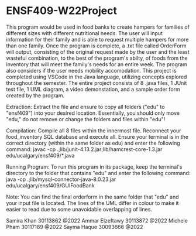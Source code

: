 # ENSF409-W22Project

This program would be used in food banks to create hampers for families of different sizes 
with different nutritional needs. The user will input information for their family and is able
to request multiple hampers for more than one family. Once the program is complete, a .txt file
called OrderForm will output, consisting of the original request made by the user and the least 
wasteful combination, to the best of the program's abilty, of foods from the inventory that will
meet the family's needs for an entire week. The program also considers if the user needs mobility 
accomodation. This project is completed using VSCode in the Java language, utilizing concepts 
explored throughout the semester. The entire project consists of 8 .java files, 1 JUnit test file,
1 UML diagram, a video demonstation, and a sample order form created by the program. 

Extraction:
	Extract the file and ensure to copy all folders ("edu" to "ensf409")
	into your desired location.
	Essentially, you should only move "edu," do not remove or change the 
	folders and files within "edu"!

Compilation: 
	Compile all 8 files within the innermost file. Reconnect your food_inventory
	SQL database and execute all. Ensure your terminal is in
	the correct directory (within the same folder as edu) and enter the following command:
	javac -cp .;lib/junit-4.13.2.jar;lib/hamcrest-core-1.3.jar edu/ucalgary/ensf409/*.java

Running Program:
	To run this program in its package, keep the terminal's directory to
	the folder that contains "edu" and enter the following command:
	java -cp .;lib/mysql-connector-java-8.0.23.jar edu/ucalgary/ensf409/GUIFoodBank

Note: You can find the final orderform in the same folder that "edu" and your input 
file is located. The lines of the UML differ in colour to make it easier to read due to some 
unavoidable overlapping of lines.

Samira Khan 30113862 @2022
Ammar Elzeftawy 30113872 @2022
Michele Pham 30117189 @2022
Sayma Haque 30093666 @2022
